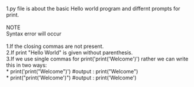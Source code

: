 1.py file is about the basic Hello world program and differnt prompts for print.
<br>
<br>
NOTE
<br>
Syntax error will occur  
<br>
   1.If the closing commas are not present.
<br>
   2.If print "Hello World" is given without parenthesis.
<br>
   3.If we use single commas for print('print('Welcome')') rather we can write this in two ways:
<br>
       * print('print("Welcome")') #output : print("Welcome")
<br>
       * print("print('Welcome')") #output : print('Welcome')
